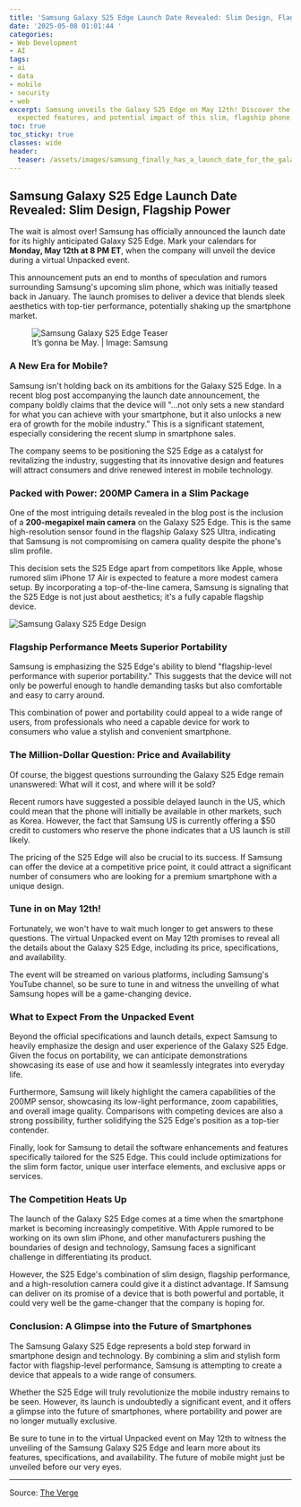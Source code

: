 ```yaml
---
title: 'Samsung Galaxy S25 Edge Launch Date Revealed: Slim Design, Flagship Power'
date: '2025-05-08 01:01:44 '
categories:
- Web Development
- AI
tags:
- ai
- data
- mobile
- security
- web
excerpt: Samsung unveils the Galaxy S25 Edge on May 12th! Discover the launch date,
  expected features, and potential impact of this slim, flagship phone.
toc: true
toc_sticky: true
classes: wide
header:
  teaser: /assets/images/samsung_finally_has_a_launch_date_for_the_galaxy_s_20250508010143.jpg
---
```


## Samsung Galaxy S25 Edge Launch Date Revealed: Slim Design, Flagship Power

The wait is almost over! Samsung has officially announced the launch date for its highly anticipated Galaxy S25 Edge. Mark your calendars for **Monday, May 12th at 8 PM ET**, when the company will unveil the device during a virtual Unpacked event.

This announcement puts an end to months of speculation and rumors surrounding Samsung's upcoming slim phone, which was initially teased back in January. The launch promises to deliver a device that blends sleek aesthetics with top-tier performance, potentially shaking up the smartphone market.

<figure>
<img alt="Samsung Galaxy S25 Edge Teaser" src="https://platform.theverge.com/wp-content/uploads/sites/2/2025/05/slim_resized.jpg?quality=90&#038;strip=all&#038;crop=0,0,100,100" />
<figcaption>It’s gonna be May. | Image: Samsung</figcaption>
</figure>

### A New Era for Mobile?

Samsung isn't holding back on its ambitions for the Galaxy S25 Edge. In a recent blog post accompanying the launch date announcement, the company boldly claims that the device will "…not only sets a new standard for what you can achieve with your smartphone, but it also unlocks a new era of growth for the mobile industry.” This is a significant statement, especially considering the recent slump in smartphone sales.

The company seems to be positioning the S25 Edge as a catalyst for revitalizing the industry, suggesting that its innovative design and features will attract consumers and drive renewed interest in mobile technology.

### Packed with Power: 200MP Camera in a Slim Package

One of the most intriguing details revealed in the blog post is the inclusion of a **200-megapixel main camera** on the Galaxy S25 Edge. This is the same high-resolution sensor found in the flagship Galaxy S25 Ultra, indicating that Samsung is not compromising on camera quality despite the phone's slim profile.

This decision sets the S25 Edge apart from competitors like Apple, whose rumored slim iPhone 17 Air is expected to feature a more modest camera setup. By incorporating a top-of-the-line camera, Samsung is signaling that the S25 Edge is not just about aesthetics; it's a fully capable flagship device.

<img alt="Samsung Galaxy S25 Edge Design" src="https://platform.theverge.com/wp-content/uploads/sites/2/chorus/uploads/chorus_asset/file/25842768/vpavic_20250122_Untitled_Job_0174.jpg?quality=90&#038;strip=all&#038;crop=0,10.732984293194,100,78.534031413613" title="Samsung Galaxy S25 Edge Design" />

### Flagship Performance Meets Superior Portability

Samsung is emphasizing the S25 Edge's ability to blend "flagship-level performance with superior portability." This suggests that the device will not only be powerful enough to handle demanding tasks but also comfortable and easy to carry around.

This combination of power and portability could appeal to a wide range of users, from professionals who need a capable device for work to consumers who value a stylish and convenient smartphone.

### The Million-Dollar Question: Price and Availability

Of course, the biggest questions surrounding the Galaxy S25 Edge remain unanswered: What will it cost, and where will it be sold?

Recent rumors have suggested a possible delayed launch in the US, which could mean that the phone will initially be available in other markets, such as Korea. However, the fact that Samsung US is currently offering a $50 credit to customers who reserve the phone indicates that a US launch is still likely.

The pricing of the S25 Edge will also be crucial to its success. If Samsung can offer the device at a competitive price point, it could attract a significant number of consumers who are looking for a premium smartphone with a unique design.

### Tune in on May 12th!

Fortunately, we won't have to wait much longer to get answers to these questions. The virtual Unpacked event on May 12th promises to reveal all the details about the Galaxy S25 Edge, including its price, specifications, and availability.

The event will be streamed on various platforms, including Samsung's YouTube channel, so be sure to tune in and witness the unveiling of what Samsung hopes will be a game-changing device.

### What to Expect From the Unpacked Event

Beyond the official specifications and launch details, expect Samsung to heavily emphasize the design and user experience of the Galaxy S25 Edge. Given the focus on portability, we can anticipate demonstrations showcasing its ease of use and how it seamlessly integrates into everyday life.

Furthermore, Samsung will likely highlight the camera capabilities of the 200MP sensor, showcasing its low-light performance, zoom capabilities, and overall image quality. Comparisons with competing devices are also a strong possibility, further solidifying the S25 Edge's position as a top-tier contender.

Finally, look for Samsung to detail the software enhancements and features specifically tailored for the S25 Edge. This could include optimizations for the slim form factor, unique user interface elements, and exclusive apps or services.

### The Competition Heats Up

The launch of the Galaxy S25 Edge comes at a time when the smartphone market is becoming increasingly competitive. With Apple rumored to be working on its own slim iPhone, and other manufacturers pushing the boundaries of design and technology, Samsung faces a significant challenge in differentiating its product.

However, the S25 Edge's combination of slim design, flagship performance, and a high-resolution camera could give it a distinct advantage. If Samsung can deliver on its promise of a device that is both powerful and portable, it could very well be the game-changer that the company is hoping for.

### Conclusion: A Glimpse into the Future of Smartphones

The Samsung Galaxy S25 Edge represents a bold step forward in smartphone design and technology. By combining a slim and stylish form factor with flagship-level performance, Samsung is attempting to create a device that appeals to a wide range of consumers.

Whether the S25 Edge will truly revolutionize the mobile industry remains to be seen. However, its launch is undoubtedly a significant event, and it offers a glimpse into the future of smartphones, where portability and power are no longer mutually exclusive.

Be sure to tune in to the virtual Unpacked event on May 12th to witness the unveiling of the Samsung Galaxy S25 Edge and learn more about its features, specifications, and availability. The future of mobile might just be unveiled before our very eyes.

---

Source: [The Verge](https://www.theverge.com/news/662900/samsung-galaxy-unpacked-s25-edge)